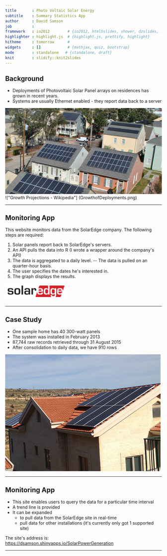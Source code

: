 ```yaml
---
title       : Photo Voltaic Solar Energy  
subtitle    : Summary Statistics App
author      : David Samson
job         : 
framework   : io2012        # {io2012, html5slides, shower, dzslides, ...}
highlighter : highlight.js  # {highlight.js, prettify, highlight}
hitheme     : tomorrow      # 
widgets     : []            # {mathjax, quiz, bootstrap}
mode        : standalone   # {standalone, draft}
knit        : slidify::knit2slides
---
```




## Background

- Deployments of Photovoltaic Solar Panel arrays on residences has grown in recent years.
- Systems are usually Ethernet enabled - they report data back to a server

![](SampleInstallation.PNG)
!["Growth Projections - Wikipedia"] (GrowthofDeployments.png)

--- 

## Monitoring App
 
This website monitors data from the SolarEdge company.  The following steps are required:

1. Solar panels report back to SolarEdge's servers.
2. An API pulls the data into R (I wrote a wrapper around the company's API)
3. The data is aggregated to a daily level.
-- The data is pulled on an quarter-hour basis. 
4. The user specifies the dates he's interested in. 
5. The graph displays the results. 


![](SolarEdgeLogo.png)

--- 

## Case Study 

- One sample home has 40 300-watt panels 
- The system was installed in February 2013
- 87,744 raw records retrieved through 31 August 2015
- After consolidation to daily data, we have 910 rows

![](RoofPhoto.png)

---

## Monitoring App

- This site enables users to query the data for a particular time interval
- A trend line is provided 
- It can be expanded 
  + to pull data from the SolarEdge site in real-time
  + pull data for other installations (it's currently only got 1 supported site)

The site's address is:  
https://dsamson.shinyapps.io/SolarPowerGeneration

---





